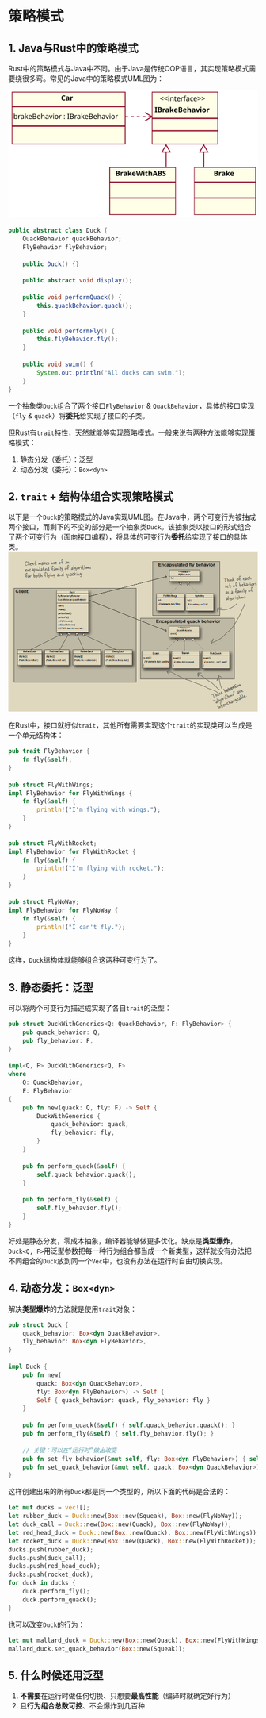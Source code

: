 # 策略模式

## 1. Java与Rust中的策略模式

Rust中的策略模式与Java中不同。由于Java是传统OOP语言，其实现策略模式需要绕很多弯。常见的Java中的策略模式UML图为：

![strategy_uml.png](pic/strategy_uml.png)

```java
public abstract class Duck {
    QuackBehavior quackBehavior;
    FlyBehavior flyBehavior;

    public Duck() {}

    public abstract void display();

    public void performQuack() {
        this.quackBehavior.quack();
    }

    public void performFly() {
        this.flyBehavior.fly();
    }

    public void swim() {
        System.out.println("All ducks can swim.");
    }
}
```
一个抽象类`Duck`组合了两个接口`FlyBehavior` & `QuackBehavior`，具体的接口实现（`fly` & `quack`）将**委托**给实现了接口的子类。

但Rust有`trait`特性，天然就能够实现策略模式。一般来说有两种方法能够实现策略模式：
1. 静态分发（委托）：泛型
2. 动态分发（委托）：`Box<dyn>`

## 2. `trait` + 结构体组合实现策略模式
以下是一个`Duck`的策略模式的Java实现UML图。在Java中，两个可变行为被抽成两个接口，而剩下的不变的部分是一个抽象类`Duck`。该抽象类以接口的形式组合了两个可变行为（面向接口编程），将具体的可变行为**委托**给实现了接口的具体类。
![duck.png](pic/duck.png)

在Rust中，接口就好似`trait`，其他所有需要实现这个`trait`的实现类可以当成是一个单元结构体：
```rust
pub trait FlyBehavior {
    fn fly(&self);
}

pub struct FlyWithWings;
impl FlyBehavior for FlyWithWings {
    fn fly(&self) {
        println!("I'm flying with wings.");
    }
}

pub struct FlyWithRocket;
impl FlyBehavior for FlyWithRocket {
    fn fly(&self) {
        println!("I'm flying with rocket.");
    }
}

pub struct FlyNoWay;
impl FlyBehavior for FlyNoWay {
    fn fly(&self) {
        println!("I can't fly.");
    }
}
```
这样，`Duck`结构体就能够组合这两种可变行为了。

## 3. 静态委托：泛型
可以将两个可变行为描述成实现了各自`trait`的泛型：
```rust
pub struct DuckWithGenerics<Q: QuackBehavior, F: FlyBehavior> {
    pub quack_behavior: Q,
    pub fly_behavior: F,
}

impl<Q, F> DuckWithGenerics<Q, F>
where
    Q: QuackBehavior,
    F: FlyBehavior
{
    pub fn new(quack: Q, fly: F) -> Self {
        DuckWithGenerics {
            quack_behavior: quack,
            fly_behavior: fly,
        }
    }

    pub fn perform_quack(&self) {
        self.quack_behavior.quack();
    }

    pub fn perform_fly(&self) {
        self.fly_behavior.fly();
    }
}
```
好处是静态分发，零成本抽象，编译器能够做更多优化。缺点是**类型爆炸**，`Duck<Q, F>`用泛型参数把每一种行为组合都当成一个新类型，这样就没有办法把不同组合的`Duck`放到同一个`Vec`中，也没有办法在运行时自由切换实现。

## 4. 动态分发：`Box<dyn>`
解决**类型爆炸**的方法就是使用`trait`对象：
```rust
pub struct Duck {
    quack_behavior: Box<dyn QuackBehavior>,
    fly_behavior: Box<dyn FlyBehavior>,
}

impl Duck {
    pub fn new(
        quack: Box<dyn QuackBehavior>, 
        fly: Box<dyn FlyBehavior>) -> Self {
        Self { quack_behavior: quack, fly_behavior: fly }
    }
    
    pub fn perform_quack(&self) { self.quack_behavior.quack(); }
    pub fn perform_fly(&self) { self.fly_behavior.fly(); }
    
    // 关键：可以在“运行时”做出改变
    pub fn set_fly_behavior(&mut self, fly: Box<dyn FlyBehavior>) { self.fly_behavior = fly; }
    pub fn set_quack_behavior(&mut self, quack: Box<dyn QuackBehavior>) { self.quack_behavior = quack; }
}
```
这样创建出来的所有`Duck`都是同一个类型的，所以下面的代码是合法的：
```rust
let mut ducks = vec![];
let rubber_duck = Duck::new(Box::new(Squeak), Box::new(FlyNoWay));
let duck_call = Duck::new(Box::new(Quack), Box::new(FlyNoWay));
let red_head_duck = Duck::new(Box::new(Quack), Box::new(FlyWithWings));
let rocket_duck = Duck::new(Box::new(Quack), Box::new(FlyWithRocket));
ducks.push(rubber_duck);
ducks.push(duck_call);
ducks.push(red_head_duck);
ducks.push(rocket_duck);
for duck in ducks {
    duck.perform_fly();
    duck.perform_quack();
}
```
也可以改变`Duck`的行为：
```rust
let mut mallard_duck = Duck::new(Box::new(Quack), Box::new(FlyWithWings));
mallard_duck.set_quack_behavior(Box::new(Squeak));
```

## 5. 什么时候还用泛型
1. **不需要**在运行时做任何切换、只想要**最高性能**（编译时就确定好行为）
2. 且**行为组合总数可控**、不会爆炸到几百种